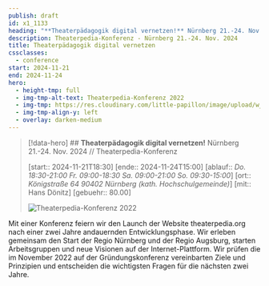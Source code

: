 ```yaml
---
publish: draft
id: x1_1133
heading: "**Theaterpädagogik digital vernetzen!** Nürnberg 21.-24. Nov. 2024 // Theaterpedia-Konferenz"
description: Theaterpedia-Konferenz - Nürnberg 21.-24. Nov. 2024
title: Theaterpädagogik digital vernetzen
cssclasses:
  - conference
start: 2024-11-21
end: 2024-11-24
hero:
  - height-tmp: full
  - img-tmp-alt-text: Theaterpedia-Konferenz 2022
  - img-tmp: https://res.cloudinary.com/little-papillon/image/upload/w_400/v1722972083/dasei/theaterpedia_konferenz_ankuendigung_ycgwkv.jpg
  - img-tmp-align-y: left
  - overlay: darken-medium
---
```

> [!data-hero] ## **Theaterpädagogik digital vernetzen!** Nürnberg 21.-24. Nov. 2024 // Theaterpedia-Konferenz
> 
> [start:: 2024-11-21T18:30]
> [ende:: 2024-11-24T15:00]
> [ablauf:: _Do. 18:30-21:00_ _Fr. 09:00-18:30_  _Sa. 09:00-21:00_  _So. 09:30-15:00_]
> [ort:: _Königstraße 64_  _90402 Nürnberg_ _(kath. Hochschulgemeinde)_]
> [mit:: Hans Dönitz]
> [gebuehr:: 80.00]
> 
> ![Theaterpedia-Konferenz 2022](https://dasei.eu/web/image/9835-8a05292f/theaterpedia_konferenz_ankuendigung.jpg?height=800)
> 

<!-- CREARIS_PUBLISH -->

Mit einer Konferenz feiern wir den Launch der Website theaterpedia.org nach einer zwei Jahre andauernden Entwicklungsphase. Wir erleben gemeinsam den Start der Regio Nürnberg und der Regio Augsburg, starten Arbeitsgruppen und neue Visionen auf der Internet-Plattform. Wir prüfen die im November 2022 auf der Gründungskonferenz vereinbarten Ziele und Prinzipien und entscheiden die wichtigsten Fragen für die nächsten zwei Jahre.